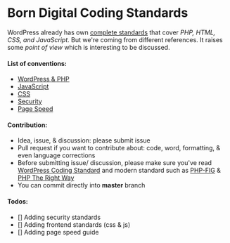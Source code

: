 Born Digital Coding Standards
===

WordPress already has own [complete standards](https://codex.wordpress.org/WordPress_Coding_Standards) that cover *PHP, HTML, CSS, and JavaScript*. But we're coming from different references. It raises some *point of view* which is interesting to be discussed.

#### List of conventions:

 * [WordPress & PHP](https://github.com/contactjavas/Coding-Standards/tree/master/wp/)
 * [JavaScript](https://github.com/contactjavas/Coding-Standards/tree/master/js/)
 * [CSS](https://github.com/contactjavas/Coding-Standards/tree/master/css/)
 * [Security](https://github.com/contactjavas/Coding-Standards/tree/master/security/)
 * [Page Speed](https://github.com/contactjavas/Coding-Standards/tree/master/wp/page-speed/)

#### Contribution:

 * Idea, issue, & discussion: please submit issue
 * Pull request if you want to contribute about: code, word, formatting, & even language corrections
 * Before submitting issue/ discussion, please make sure you've read [WordPress Coding Standard](https://codex.wordpress.org/WordPress_Coding_Standards) and modern standard such as [PHP-FIG](http://www.php-fig.org/psr/) & [PHP The Right Way](http://www.phptherightway.com/)
 * You can commit directly into **master** branch

 #### Todos:

 * [] Adding security standards
 * [] Adding frontend standards (css & js)
 * [] Adding page speed guide
